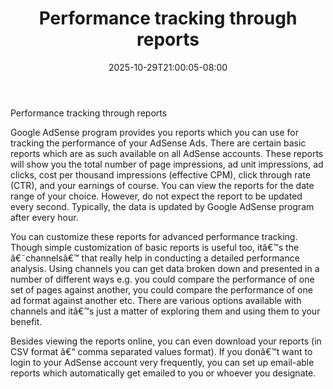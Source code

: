 ﻿---
title: "Performance tracking through reports"
date: 2025-10-29T21:00:05-08:00
description: "AdsenseArticles Tips for Web Success"
featured_image: "/images/AdsenseArticles.jpg"
tags: ["AdsenseArticles"]
---

Performance tracking through reports

Google AdSense program provides you reports which you can use for tracking the performance of your AdSense Ads. There are certain basic reports which are as such available on all AdSense accounts. These reports will show you the total number of page impressions, ad unit impressions, ad clicks, cost per thousand impressions (effective CPM), click through rate (CTR), and your earnings of course. You can view the reports for the date range of your choice.  However, do not expect the report to be updated every second. Typically, the data is updated by Google AdSense program after every hour.

You can customize these reports for advanced performance tracking. Though simple customization of basic reports is useful too, itâ€™s the â€˜channelsâ€™ that really help in conducting a detailed performance analysis. Using channels you can get data broken down and presented in a number of different ways e.g. you could compare the performance of one set of pages against another, you could compare the performance of one ad format against another etc. There are various options available with channels and itâ€™s just a matter of exploring them and using them to your benefit.

Besides viewing the reports online, you can even download your reports (in CSV format â€“ comma separated values format). If you donâ€™t want to login to your AdSense account very frequently, you can set up email-able reports which automatically get emailed to you or whoever you designate.
